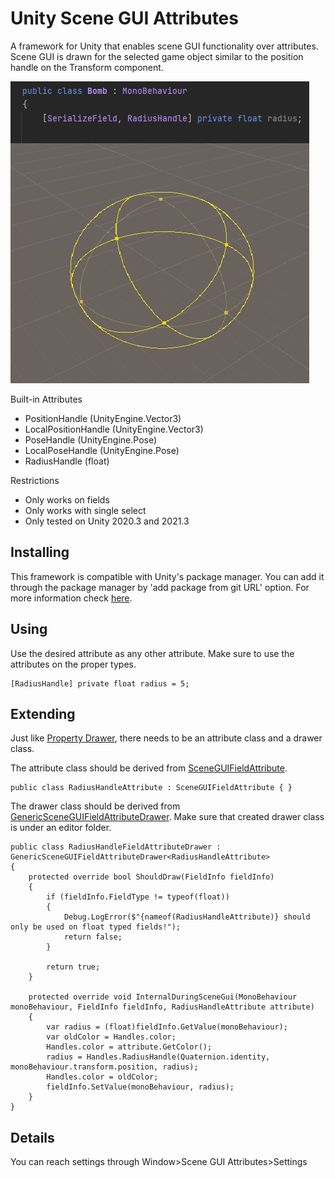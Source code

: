 # Unity Scene GUI Attributes

A framework for Unity that enables scene GUI functionality over attributes. Scene GUI is drawn for the selected game object similar to the position handle on the Transform component.

![Radius Handle Preview](/Resources~/RadiusHandleAttributePreview.png)

Built-in Attributes
+ PositionHandle (UnityEngine.Vector3)
+ LocalPositionHandle (UnityEngine.Vector3)
+ PoseHandle (UnityEngine.Pose)
+ LocalPoseHandle (UnityEngine.Pose)
+ RadiusHandle (float)

Restrictions
+ Only works on fields
+ Only works with single select
+ Only tested on Unity 2020.3 and 2021.3

## Installing

This framework is compatible with Unity's package manager. You can add it through the package manager by 'add package from git URL' option. For more information check [here](https://docs.unity3d.com/Manual/upm-ui-giturl.html).

## Using

Use the desired attribute as any other attribute. Make sure to use the attributes on the proper types.

```
[RadiusHandle] private float radius = 5;
```

## Extending

Just like [Property Drawer](https://docs.unity3d.com/ScriptReference/PropertyDrawer.html), there needs to be an attribute class and a drawer class. 

The attribute class should be derived from [SceneGUIFieldAttribute](/Runtime/SceneGUIFieldAttribute.cs).

```
public class RadiusHandleAttribute : SceneGUIFieldAttribute { }
```

The drawer class should be derived from [GenericSceneGUIFieldAttributeDrawer](/Editor/GenericSceneGUIFieldAttributeDrawer.cs). Make sure that created drawer class is under an editor folder.

```
public class RadiusHandleFieldAttributeDrawer : GenericSceneGUIFieldAttributeDrawer<RadiusHandleAttribute>
{
    protected override bool ShouldDraw(FieldInfo fieldInfo)
    {
        if (fieldInfo.FieldType != typeof(float))
        {
            Debug.LogError($"{nameof(RadiusHandleAttribute)} should only be used on float typed fields!");
            return false;
        }

        return true;
    }

    protected override void InternalDuringSceneGui(MonoBehaviour monoBehaviour, FieldInfo fieldInfo, RadiusHandleAttribute attribute)
    {
        var radius = (float)fieldInfo.GetValue(monoBehaviour);
        var oldColor = Handles.color;
        Handles.color = attribute.GetColor();
        radius = Handles.RadiusHandle(Quaternion.identity, monoBehaviour.transform.position, radius);
        Handles.color = oldColor;
        fieldInfo.SetValue(monoBehaviour, radius);
    }
}
```

## Details

You can reach settings through Window>Scene GUI Attributes>Settings

